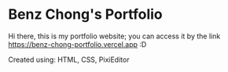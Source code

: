 # Benz Chong's Portfolio

Hi there, this is my portfolio website; you can access it by the link https://benz-chong-portfolio.vercel.app :D

Created using: HTML, CSS, PixiEditor
